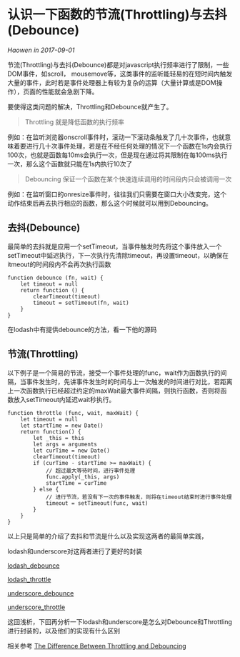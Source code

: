 # 认识一下函数的节流(Throttling)与去抖(Debounce)

*Haowen in 2017-09-01*

节流(Throttling)与去抖(Debounce)都是对javascript执行频率进行了限制，一些DOM事件，如scroll， mousemove等，这类事件的监听能轻易的在短时间内触发大量的事件，此时若是事件处理器上有较为复杂的运算（大量计算或是DOM操作），页面的性能就会急剧下降。

要使得这类问题的解决，Throttling和Debounce就产生了。

> Throttling 就是降低函数的执行频率

例如：在监听浏览器onscroll事件时，滚动一下滚动条触发了几十次事件，也就意味着要进行几十次事件处理，若是在不经任何处理的情况下一个函数在1s内会执行100次，也就是函数每10ms会执行一次，但是现在通过将其限制在每100ms执行一次，那么这个函数就只能在1s内执行10次了

> Debouncing 保证一个函数在某个快速连续调用的时间段内只会被调用一次

例如：在监听窗口的onresize事件时，往往我们只需要在窗口大小改变完，这个动作结束后再去执行相应的函数，那么这个时候就可以用到Debouncing。


## 去抖(Debounce)

最简单的去抖就是应用一个setTimeout，当事件触发时先将这个事件放入一个setTimeout中延迟执行，下一次执行先清除timeout，再设置timeout，以确保在itmeout的时间段内不会再次执行函数

    function debounce (fn, wait) {
        let timeout = null
        return function () {
            clearTimeout(timeout)
            timeout = setTimeout(fn, wait)
        }
    }

在lodash中有提供debounce的方法，看一下他的源码

## 节流(Throttling)

以下例子是一个简易的节流，接受一个事件处理的func，wait作为函数执行的间隔，当事件发生时，先讲事件发生时的时间与上一次触发的时间进行对比，若距离上一次函数执行已经超过约定的maxWait最大事件间隔，则执行函数，否则将函数放入setTimeout内延迟wait秒执行。

    function throttle (func, wait, maxWait) {
        let timeout = null
        let startTime = new Date()
        return function() {
            let _this = this
            let args = arguments
            let curTime = new Date()
            clearTimeout(timeout)
            if (curTime - startTime >= maxWait) {
                // 超过最大等待时间，进行事件处理
                func.apply(_this, args)
                startTime = curTime
            } else {
                // 进行节流，若没有下一次的事件触发，则将在timeout结束时进行事件处理
                timeout = setTimeout(func, wait)
            }
        }
    }

以上只是简单的介绍了去抖和节流是什么以及实现这两者的最简单实践，

lodash和underscore对这两者进行了更好的封装

[lodash_debounce](https://github.com/lodash/lodash/blob/4.17.4/lodash.js#L10321)

[lodash_throttle](https://github.com/lodash/lodash/blob/4.17.4/lodash.js#L10911)

[underscore_debounce](https://github.com/jashkenas/underscore/blob/e944e0275abb3e1f366417ba8facb5754a7ad273/underscore.js#L880)

[underscore_throttle](https://github.com/jashkenas/underscore/blob/e944e0275abb3e1f366417ba8facb5754a7ad273/underscore.js#L835)

这回浅析，下回再分析一下lodash和underscore是怎么对Debounce和Throttling进行封装的，以及他们的实现有什么区别

相关参考
[The Difference Between Throttling and Debouncing](https://css-tricks.com/the-difference-between-throttling-and-debouncing/)


<!--
create time: 2017-09-01 14:11:11
Author: Haowen

This file is created by Marboo<http://marboo.io> template file $MARBOO_HOME/.media/starts/default.md
本文件由 Marboo<http://marboo.io> 模板文件 $MARBOO_HOME/.media/starts/default.md 创建
-->
